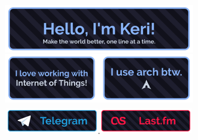 ![Hi, I'm Keri!](https://github.com/kerichdev/kerichdev/blob/actualpage/banner.png)
![My interests!](https://github.com/kerichdev/kerichdev/blob/actualpage/subbanner.png)

<p align="center">
  <a href="https://t.me/keri64"> <img src="https://github.com/kerichdev/kerichdev/blob/actualpage/button_telegram.png" width="49%" /> </a>
  <a href="https://www.last.fm/user/kerichuu"> <img src="https://github.com/kerichdev/kerichdev/blob/actualpage/button_lastfm.png" width="49%" />  </a>
</p>

#
<!---
<p align="center">
<img src="https://github-readme-stats.vercel.app/api?username=kerichdev&show_icons=true&title_color=89b4fa&text_color=cdd6f4&icon_color=89b4fa&bg_color=1e1e2e&border_color=89b4fa&include_all_commits=true">
</p>
<p align="center">
<img src="https://github-readme-stats.vercel.app/api/top-langs/?username=kerichdev&title_color=89b4fa&text_color=cdd6f4&icon_color=89b4fa&bg_color=1e1e2e&border_color=89b4fa&layout=compact">
</p>
--->
